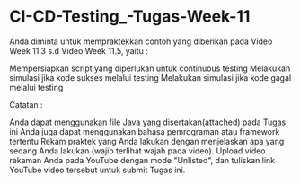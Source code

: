 # CI-CD-Testing_-Tugas-Week-11

Anda diminta untuk mempraktekkan contoh yang diberikan pada Video Week 11.3 s.d Video Week 11.5, yaitu :

Mempersiapkan script yang diperlukan untuk continuous testing
Melakukan simulasi jika kode sukses melalui testing
Melakukan simulasi jika kode gagal melalui testing


Catatan : 

Anda dapat menggunakan file Java yang disertakan(attached) pada Tugas ini
Anda juga dapat menggunakan bahasa pemrograman atau framework tertentu
Rekam praktek yang Anda lakukan dengan menjelaskan apa yang sedang Anda lakukan (wajib terlihat wajah pada video).
Upload video rekaman Anda pada YouTube dengan mode "Unlisted", dan tuliskan link YouTube video tersebut untuk submit Tugas ini.
